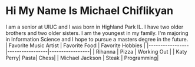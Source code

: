 # Hi My Name Is Michael Chiflikyan

I am a senior at UIUC and I was born in Highland Park IL. I have two older brothers and two older sisters. 
I am the youngest in my family. I'm majoring in Information Science and I hope to pursue a masters degree in the future.
| Favorite Music Artist | Favorite Food | Favorite Hobbies |
|-----------------|-----------------|-----------------|
| Rihanna   | Pizza   | Working Out   |
| Katy Perry| Pasta| Chess|
| Michael Jackson   | Steak   | Programming|

